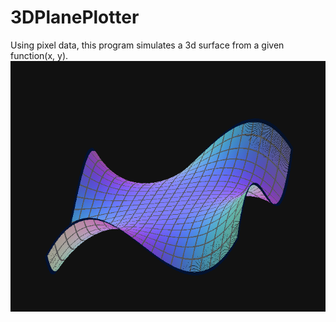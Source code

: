 # 3DPlanePlotter
Using pixel data, this program simulates a 3d surface from a given function(x, y).
![alt text](screenshot.png "Screenshot of a plot")